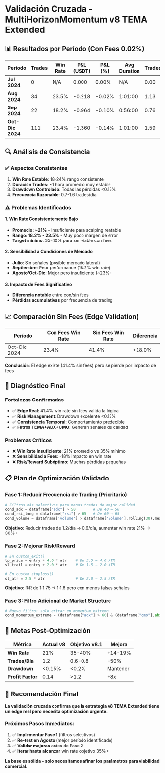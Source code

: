 # Validación Cruzada - MultiHorizonMomentum v8 TEMA Extended

## 📊 Resultados por Período (Con Fees 0.02%)

| Período | Trades | Win Rate | P&L (USDT) | P&L (%) | Avg Duration | Trades/Día |
|---------|--------|----------|------------|---------|--------------|------------|
| **Jul 2024** | 0 | N/A | 0.000 | 0.00% | N/A | 0.00 |
| **Aug 2024** | 34 | 23.5% | -0.218 | -0.02% | 1:01:00 | 1.13 |
| **Sep 2024** | 22 | 18.2% | -0.964 | -0.10% | 0:56:00 | 0.76 |
| **Oct-Dic 2024** | 111 | 23.4% | -1.360 | -0.14% | 1:01:00 | 1.59 |

## 🔍 Análisis de Consistencia

### ✅ **Aspectos Consistentes**
1. **Win Rate Estable**: 18-24% rango consistente
2. **Duración Trades**: ~1 hora promedio muy estable
3. **Drawdown Controlado**: Todas las pérdidas <0.15%
4. **Frecuencia Razonable**: 0.7-1.6 trades/día

### ⚠️ **Problemas Identificados**

#### 1. **Win Rate Consistentemente Bajo**
- **Promedio: ~21%** - Insuficiente para scalping rentable
- **Rango: 18.2% - 23.5%** - Muy poco margen de error
- **Target mínimo**: 35-40% para ser viable con fees

#### 2. **Sensibilidad a Condiciones de Mercado**
- **Julio**: Sin señales (posible mercado lateral)
- **Septiembre**: Peor performance (18.2% win rate)
- **Agosto/Oct-Dic**: Mejor pero insuficiente (~23%)

#### 3. **Impacto de Fees Significativo**
- **Diferencia notable** entre con/sin fees
- **Pérdidas acumulativas** por frecuencia de trading

## 📈 **Comparación Sin Fees (Edge Validation)**

| Período | Con Fees Win Rate | Sin Fees Win Rate | Diferencia |
|---------|-------------------|-------------------|------------|
| Oct-Dic 2024 | 23.4% | 41.4% | +18.0% |

**Conclusión**: El edge existe (41.4% sin fees) pero se pierde por impacto de fees

## 🎯 **Diagnóstico Final**

### **Fortalezas Confirmadas**
- ✅ **Edge Real**: 41.4% win rate sin fees valida la lógica
- ✅ **Risk Management**: Drawdown excelente <0.15%
- ✅ **Consistencia Temporal**: Comportamiento predecible
- ✅ **Filtros TEMA+ADX+CMO**: Generan señales de calidad

### **Problemas Críticos**
- ❌ **Win Rate Insuficiente**: 21% promedio vs 35% mínimo
- ❌ **Sensibilidad a Fees**: -18% impacto en win rate
- ❌ **Risk/Reward Subóptimo**: Muchas pérdidas pequeñas

## 📋 **Plan de Optimización Validado**

### **Fase 1: Reducir Frecuencia de Trading** (Prioritario)
```python
# Filtros más selectivos para menos trades de mejor calidad
cond_adx = dataframe["adx"] > 50        # De 40 → 50
cond_rsi_long = dataframe["rsi"] > 65   # De 60 → 65  
cond_volume = dataframe['volume'] > dataframe['volume'].rolling(30).mean() * 3.0  # De 2.0x → 3.0x
```
**Objetivo**: Reducir trades de 1.2/día → 0.6/día, aumentar win rate 21% → 30%+

### **Fase 2: Mejorar Risk/Reward** 
```python
# En custom_exit()
tp_price = entry + 4.0 * atr    # De 3.5 → 4.0 ATR
sl_trail = entry + 2.0 * atr    # De 1.5 → 2.0 ATR

# En custom_stoploss()  
sl_atr = 2.5 * atr              # De 2.0 → 2.5 ATR
```
**Objetivo**: R:R de 1:1.75 → 1:1.6 pero con menos falsas señales

### **Fase 3: Filtro Adicional de Market Structure**
```python
# Nuevo filtro: solo entrar en momentum extremo
cond_momentum_extreme = (dataframe["adx"] > 60) & (dataframe["cmo"].abs() > 60)
```

## 🎯 **Metas Post-Optimización**

| Métrica | Actual v8 | Objetivo v8.1 | Mejora |
|---------|-----------|---------------|--------|
| **Win Rate** | 21% | 35-40% | +14-19% |
| **Trades/Día** | 1.2 | 0.6-0.8 | -50% |
| **Drawdown** | <0.15% | <0.2% | Mantener |
| **Profit Factor** | 0.14 | >1.2 | +8x |

## 🚀 **Recomendación Final**

**La validación cruzada confirma que la estrategia v8 TEMA Extended tiene un edge real pero necesita optimización urgente.**

### **Próximos Pasos Inmediatos:**
1. ✅ **Implementar Fase 1** (filtros selectivos)
2. ✅ **Re-test en Agosto** (mejor período identificado)
3. ✅ **Validar mejoras** antes de Fase 2
4. ✅ **Iterar hasta alcanzar** win rate objetivo 35%+

**La base es sólida - solo necesitamos afinar los parámetros para viabilidad comercial.** 